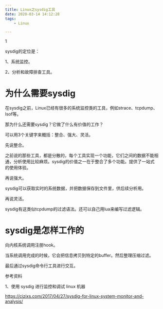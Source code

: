 ```yaml
---
title: Linux之sysdig工具
date: 2020-03-14 14:12:28
tags:
	- Linux

---
```


1

sysdig的定位是：

1、系统监控。

2、分析和故障排查工具。

# 为什么需要sysdig

在sysdig之前，Linux已经有很多的系统监控类的工具，例如strace、tcpdump、lsof等。

那为什么还需要sysdig？它做了什么有价值的工作？

可以用3个关键字来概括：整合、强大、灵活。

先说整合。

之前说的那些工具，都是分散的，每个工具实现一个功能，它们之间的数据不能相通，分析使用比较麻烦。sysdig的价值之一在于整合了多个功能。提供了一站式的使用体验。

再说强大。

sysdig可以获取实时的系统数据，并把数据保存到文件里，供后续分析用。

再说灵活。

sysdig有这类似tcpdump的过滤语法。还可以自己用lua来编写过滤逻辑。



# sysdig是怎样工作的

向内核系统调用注册hook。

当系统调用完成的时候，它会把信息拷贝到特定的buffer。然后整理压缩过滤。

最后通过sysdig命令行工具进行交互。







参考资料

1、使用 sysdig 进行监控和调试 linux 机器

https://cizixs.com/2017/04/27/sysdig-for-linux-system-monitor-and-analysis/